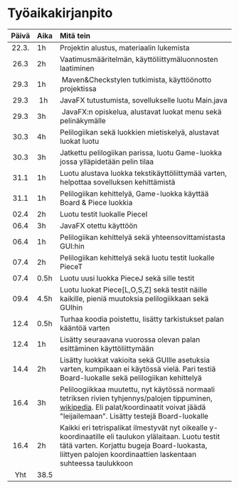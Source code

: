 # Työaikakirjanpito

| Päivä | Aika | Mitä tein |
| :----:|:-----| :---------|
| 22.3. | 1h   | Projektin alustus, materiaalin lukemista|
| 26.3  | 2h   | Vaatimusmääritelmän, käyttöliittymäluonnosten laatiminen|
| 29.3  | 1h   | Maven&Checkstylen tutkimista, käyttöönotto projektissa|
| 29.3  | 1h   | JavaFX tutustumista, sovellukselle luotu Main.java|
| 29.3  | 3h   | JavaFX:n opiskelua, alustavat luokat menu sekä pelinäkymälle|
| 30.3  | 4h   | Pelilogiikan sekä luokkien mietiskelyä, alustavat luokat luotu|
| 30.3  | 3h   | Jatkettu pelilogiikan parissa, luotu Game-luokka jossa ylläpidetään pelin tilaa|
| 31.1  | 1h   | Luotu alustava luokka tekstikäyttöliittymää varten, helpottaa sovelluksen kehittämistä|
| 31.1  | 1h   | Pelilogiikan kehittelyä, Game-luokka käyttää Board & Piece luokkia|
| 02.4  | 2h   | Luotu testit luokalle PieceI|
| 06.4  | 3h   | JavaFX otettu käyttöön|
| 06.4  | 1h   | Pelilogiikan kehittelyä sekä yhteensovittamistasta GUI:hin|
| 07.4  | 2h   | Pelilogiikan kehittelyä sekä luotu testit luokalle PieceT| 
| 07.4  | 0.5h | Luotu uusi luokka PieceJ sekä sille testit|
| 09.4  | 4.5h | Luotu luokat Piece[L,O,S,Z] sekä testit näille kaikille, pieniä muutoksia pelilogiikkaan sekä GUIhin|
| 12.4  | 0.5h | Turhaa koodia poistettu, lisätty tarkistukset palan kääntöä varten|
| 12.4  | 1h   | Lisätty seuraavana vuorossa olevan palan esittäminen käyttöliittymään|
| 14.4  | 2h   | Lisätty luokkat vakioita sekä GUIlle asetuksia varten, kumpikaan ei käytössä vielä. Pari testiä Board-luokalle sekä pelilogiikan kehittelyä|
| 16.4  | 3h   | Peliloogiikkaa muutettu, nyt käytössä normaali tetriksen rivien tyhjennys/palojen tippuminen, [wikipedia](https://en.wikipedia.org/wiki/Tetris). Eli palat/koordinaatit voivat jäädä "leijailemaan". Lisätty testejä Board-luokalle|
| 16.4  | 2h   | Kaikki eri tetrispalikat ilmestyvät nyt oikealle y-koordinaatille eli taulukon ylälaitaan. Luotu testit tätä varten. Korjattu bugeja Board-luokasta, liittyen palojen koordinaattien laskentaan suhteessa taulukkoon|
| Yht   | 38.5 | |
